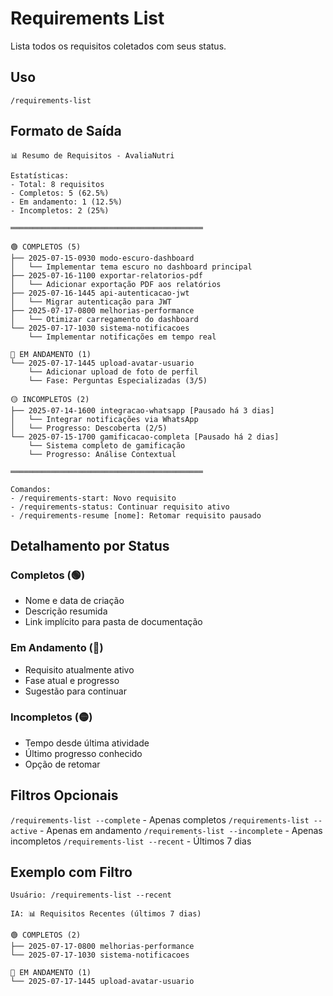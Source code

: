 # Requirements List

Lista todos os requisitos coletados com seus status.

## Uso
`/requirements-list`

## Formato de Saída

```
📊 Resumo de Requisitos - AvaliaNutri

Estatísticas:
- Total: 8 requisitos
- Completos: 5 (62.5%)
- Em andamento: 1 (12.5%)
- Incompletos: 2 (25%)

═══════════════════════════════════════════

🟢 COMPLETOS (5)
├── 2025-07-15-0930 modo-escuro-dashboard
│   └── Implementar tema escuro no dashboard principal
├── 2025-07-16-1100 exportar-relatorios-pdf
│   └── Adicionar exportação PDF aos relatórios
├── 2025-07-16-1445 api-autenticacao-jwt
│   └── Migrar autenticação para JWT
├── 2025-07-17-0800 melhorias-performance
│   └── Otimizar carregamento do dashboard
└── 2025-07-17-1030 sistema-notificacoes
    └── Implementar notificações em tempo real

🔴 EM ANDAMENTO (1)
└── 2025-07-17-1445 upload-avatar-usuario
    └── Adicionar upload de foto de perfil
    └── Fase: Perguntas Especializadas (3/5)

🟡 INCOMPLETOS (2)
├── 2025-07-14-1600 integracao-whatsapp [Pausado há 3 dias]
│   └── Integrar notificações via WhatsApp
│   └── Progresso: Descoberta (2/5)
└── 2025-07-15-1700 gamificacao-completa [Pausado há 2 dias]
    └── Sistema completo de gamificação
    └── Progresso: Análise Contextual

═══════════════════════════════════════════

Comandos:
- /requirements-start: Novo requisito
- /requirements-status: Continuar requisito ativo
- /requirements-resume [nome]: Retomar requisito pausado
```

## Detalhamento por Status

### Completos (🟢)
- Nome e data de criação
- Descrição resumida
- Link implícito para pasta de documentação

### Em Andamento (🔴)
- Requisito atualmente ativo
- Fase atual e progresso
- Sugestão para continuar

### Incompletos (🟡)
- Tempo desde última atividade
- Último progresso conhecido
- Opção de retomar

## Filtros Opcionais

`/requirements-list --complete` - Apenas completos
`/requirements-list --active` - Apenas em andamento
`/requirements-list --incomplete` - Apenas incompletos
`/requirements-list --recent` - Últimos 7 dias

## Exemplo com Filtro
```
Usuário: /requirements-list --recent

IA: 📊 Requisitos Recentes (últimos 7 dias)

🟢 COMPLETOS (2)
├── 2025-07-17-0800 melhorias-performance
└── 2025-07-17-1030 sistema-notificacoes

🔴 EM ANDAMENTO (1)
└── 2025-07-17-1445 upload-avatar-usuario
```